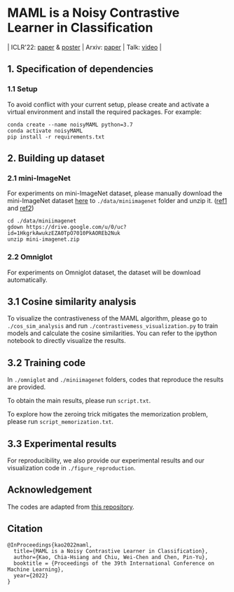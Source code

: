 # MAML is a Noisy Contrastive Learner in Classification

| ICLR'22: [paper](https://openreview.net/forum?id=LDAwu17QaJz) & [poster](https://github.com/IandRover/IandRover.github.io/blob/gh-pages/data/papers/ICLR2022_poster.pdf) | Arxiv: [paper](https://arxiv.org/abs/2106.15367) | Talk: [video](https://recorder-v3.slideslive.com/#/share?share=62802&s=f6598308-e36c-44d2-9840-58554d3a04c0) |

## 1. Specification of dependencies

### 1.1 Setup
To avoid conflict with your current setup, please create and activate a virtual environment and install the required packages. For example:
```
conda create --name noisyMAML python=3.7
conda activate noisyMAML
pip install -r requirements.txt
```

## 2. Building up dataset

### 2.1 mini-ImageNet
For experiments on mini-ImageNet dataset, please manually download the mini-ImageNet dataset [here](https://drive.google.com/open?id=1HkgrkAwukzEZA0TpO7010PkAOREb2Nuk) to `./data/miniimagenet` folder and unzip it. ([ref1](https://github.com/dragen1860/MAML-Pytorch) and [ref2](https://github.com/dragen1860/LearningToCompare-Pytorch/issues/4))

```
cd ./data/miniimagenet
gdown https://drive.google.com/u/0/uc?id=1HkgrkAwukzEZA0TpO7010PkAOREb2Nuk
unzip mini-imagenet.zip
```

### 2.2 Omniglot
For experiments on Omniglot dataset, the dataset will be download automatically.

## 3.1 Cosine similarity analysis
To visualize the contrastiveness of the MAML algorithm, please go to ```./cos_sim_analysis``` and run ```./contrastivemess_visualization.py``` to train models and calculate the cosine similarities. You can refer to the ipython notebook to directly visualize the results.

## 3.2 Training code
In ```./omniglot``` and ```./miniimagenet``` folders, codes that reproduce the results are provided. 

To obtain the main results, please run ```script.txt```.

To explore how the zeroing trick mitigates the memorization problem, please run ```script_memorization.txt```.

## 3.3 Experimental results
For reproducibility, we also provide our experimental results and our visualization code in ```./figure_reproduction```.

## Acknowledgement
The codes are adapted from [this repository](https://github.com/dragen1860/MAML-Pytorch).

## Citation
```
@InProceedings{kao2022maml,
  title={MAML is a Noisy Contrastive Learner in Classification},
  author={Kao, Chia-Hsiang and Chiu, Wei-Chen and Chen, Pin-Yu},
  booktitle = {Proceedings of the 39th International Conference on Machine Learning},
  year={2022}
}
```
